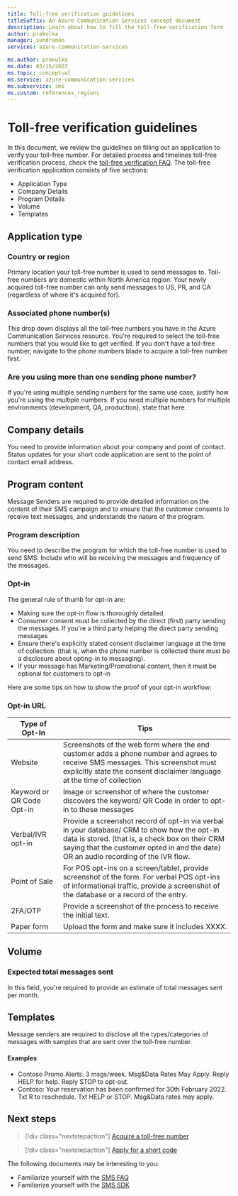 ```yaml
---
title: Toll-free verification guidelines
titleSuffix: An Azure Communication Services concept document
description: Learn about how to fill the toll-free verification form
author: prakulka
manager: sundraman
services: azure-communication-services

ms.author: prakulka
ms.date: 03/15/2023
ms.topic: conceptual
ms.service: azure-communication-services
ms.subservice: sms
ms.custom: references_regions
---
```

# Toll-free verification guidelines

In this document, we review the guidelines on filling out an application to verify your toll-free number. For detailed process and timelines toll-free verification process, check the [toll-free verification FAQ](./sms-faq.md#toll-free-verification). The toll-free verification application consists of five sections:  

- Application Type  
- Company Details  
- Program Details  
- Volume  
- Templates  

## Application type  
### Country or region  
 Primary location your toll-free number is used to send messages to. Toll-free numbers are domestic within North America region. Your newly acquired toll-free number can only send messages to US, PR, and CA (regardless of where it's acquired for).

### Associated phone number(s)  

This drop down displays all the toll-free numbers you have in the Azure Communication Services resource. You're required to select the toll-free numbers that you would like to get verified. If you don't have a toll-free number, navigate to the phone numbers blade to acquire a toll-free number first.  

### Are you using more than one sending phone number? 

If you're using multiple sending numbers for the same use case, justify how you're using the multiple numbers. If you need multiple numbers for multiple environments (development, QA, production), state that here.

## Company details  
You need to provide information about your company and point of contact. Status updates for your short code application are sent to the point of contact email address.

## Program content
Message Senders are required to provide detailed information on the content of their SMS campaign and to ensure that the customer consents to receive text messages, and understands the nature of the program.

### Program description
You need to describe the program for which the toll-free number is used to send SMS. Include who will be receiving the messages and frequency of the messages.

### Opt-in 

The general rule of thumb for opt-in are:  
- Making sure the opt-in flow is thoroughly detailed.  
- Consumer consent must be collected by the direct (first) party sending the messages. If you're a third party helping the direct party sending messages  
- Ensure there's explicitly stated consent disclaimer language at the time of collection. (that is, when the phone number is collected there must be a disclosure about opting-in to messaging). 
- If your message has Marketing/Promotional content, then it must be optional for customers to opt-in  

 Here are some tips on how to show the proof of your opt-in workflow:

### Opt-in URL

|Type of Opt-In| Tips|
|--------------|-----|
|Website       | Screenshots of the web form where the end customer adds a phone number and agrees to receive SMS messages. This screenshot must explicitly state the consent disclaimer language at the time of collection|
|Keyword or QR Code Opt-in| Image or screenshot of where the customer discovers the keyword/ QR Code in order to opt-in to these messages|
|Verbal/IVR opt-in|Provide a screenshot record of opt-in via verbal in your database/ CRM to show how the opt-in data is stored. (that is, a check box on their CRM saying that the customer opted in and the date) OR an audio recording of the IVR flow.|
|Point of Sale | For POS opt-ins on a screen/tablet, provide screenshot of the form. For verbal POS opt-ins of informational traffic, provide a screenshot of the database or a record of the entry. |
|2FA/OTP| Provide a screenshot of the process to receive the initial text.|
|Paper form | Upload the form and make sure it includes XXXX. |

 ## Volume 

### Expected total messages sent
In this field, you're required to provide an estimate of total messages sent per month.

## Templates
Message senders are required to disclose all the types/categories of messages with samples that are sent over the toll-free number.

#### Examples
- Contoso Promo Alerts: 3 msgs/week. Msg&Data Rates May Apply. Reply HELP for help. Reply STOP to opt-out.
- Contoso: Your reservation has been confirmed for 30th February 2022. Txt R to reschedule. Txt HELP or STOP. Msg&Data rates may apply.

 ## Next steps

> [!div class="nextstepaction"]
> [Acquire a toll-free number](../../quickstarts/telephony/get-phone-number.md)

> [!div class="nextstepaction"]
> [Apply for a short code](../../quickstarts/sms/apply-for-short-code.md)

The following documents may be interesting to you:

- Familiarize yourself with the [SMS FAQ](./sms-faq.md#toll-free-verification)
- Familiarize yourself with the [SMS SDK](../sms/sdk-features.md)
